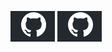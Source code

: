 ![git image](../gitLOGO.png)
<img src="https://raw.githubusercontent.com/AvikChakraborty18/testGitContent/main/gitLOGO.png">
